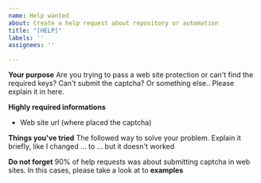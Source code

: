 ```yaml
---
name: Help wanted
about: Create a help request about repository or automation
title: "[HELP]"
labels: ''
assignees: ''

---
```


**Your purpose**
Are you trying to pass a web site protection or can't find the required keys? Can't submit the captcha? Or something else.. Please explain it in here.

**Highly required informations**
- Web site url (where placed the captcha)

**Things you've tried**
The followed way to solve your problem. Explain it briefly, like I changed ... to ... but it doesn't worked

**Do not forget**
90% of help requests was about submitting captcha in web sites. In this cases, please take a look at to **examples**
